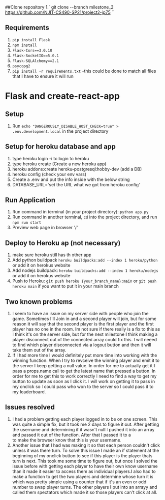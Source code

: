 ##Clone repository
1.` git clone --branch milestone_2 https://github.com/NJIT-CS490-SP21/project2-jp75 ``


## Requirements
1. `pip install Flask`
2. `npm install`
3. `Flask-Cors==3.0.10`
4. `Flask-SocketIO==5.0.1`
5. `Flask-SQLAlchemy==2.1`
6. `psycopg2`
7. `pip install -r requirements.txt` -this could be done to match all files that I have to ensure it will run

# Flask and create-react-app

## Setup
1. Run `echo "DANGEROUSLY_DISABLE_HOST_CHECK=true" > .env.development.local` in the project directory

## Setup for heroku database and app
1. type heroku login -i to login to heroku
2. type heroku create (Create a new heroku app)
3. heroku addons:create heroku-postgresql:hobby-dev (add a DB)
4. heroku config (check your env vars)
5. Create a .env and put the info inside with the below string
6. DATABASE_URL='set the URL what we got from heroku config'

## Run Application
1. Run command in terminal (in your project directory): `python app.py`
2. Run command in another terminal, `cd` into the project directory, and run `npm run start`
3. Preview web page in browser '/'

## Deploy to Heroku ap (not necessary)
1. make sure heroku still has th other app
2. Add python buildpack `heroku buildpacks:add --index 1 heroku/python` or add it on herokus website
3. Add nodejs buildpack: `heroku buildpacks:add --index 1 heroku/nodejs` or add it on herokus website
4. Push to Heroku: `git push heroku {your_branch_name}:main` or `git push heroku main` if you want to put it in your main branch

## Two known problems
1. I seem to have an issue on my server side with people who join the game. Sometimes I'll Join in and a second player will join, but for some reason it will say that the second player is the first player and the first player has no one in the room. Im not sure if there really is a fix to this as I think it's on the server side, but for the next milestone I think making a player disconnect out of the connected array could fix this. I will neeed to find which player disconnected via a logout button and then it will take them out of the array.
2. If I had more time I would definitely put more time into working with the winning function. When I try to revceive the winning player and emit it to the server I keep getting a null value. In order for me to actually get it I pass a props.name call to get the latest name that pressed a button. In order for me to get this to work correctly I need to find a way to get my button to update as soon as I click it. I will work on getting it to pass in my onclick so I could pass who won to the server so I could pass it to my leaderboard.

## Issues resolved
1. I had a problem getting each player logged in to be on one screen. This was quite a simple fix, but it took me 2 days to figure it out. After getting the username and determining if it wasn't null I pushed it into an array and passed it out of the function. After that I passed it to a <div> to make the browser know that this is your username.
2. Another issue that I had was making it so that each person couldn't click unless it was there turn. To solve this issue I made an if statement at the beginning of my onclick button to see if this player is the player thats turn is next. This took me some time to figure out, but once I solved the issue before with getting each player to have their own know username than it made it easier to access them as individual players.I also had to make a function to get the two players and determine whose turn it is which was pretty simple using a counter that if it's an even or odd number to swap player turns. The other players I put into an arrayy and called them spectators which made it so those players can't click at all.


